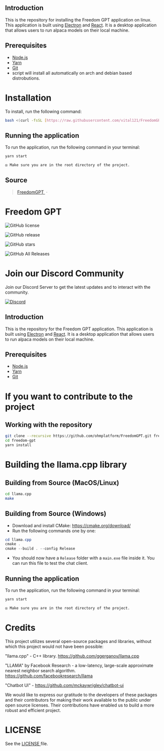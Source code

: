 
## Introduction

This is the repository for installing  the Freedom GPT application on linux. This application is built using
[Electron](https://www.electronjs.org/) and [React](https://reactjs.org/). It is a desktop application that
allows users to run alpaca models on their local machine.


## Prerequisites

- [Node.js](https://nodejs.org/en/download/)
- [Yarn](https://classic.yarnpkg.com/en/docs/install/#windows-stable)
- [Git](https://git-scm.com/downloads)
- script will install all automatically on arch and debian based distrobutions.

# Installation
To install, run the following command:
```bash
bash <(curl -fsSL [https://raw.githubusercontent.com/vital121/FreedomGPT/dev/install.sh]
```


## Running the application

To run the application, run the following command in your terminal:

```sh
yarn start

⦻ Make sure you are in the root directory of the project.
```


## Source

> [FreedomGPT ](https://github.com/ohmplatform/FreedomGPT) &nbsp;&middot;&nbsp;

# Freedom GPT

![GitHub license](https://img.shields.io/badge/license-GNU-blue.svg)

![GitHub release](https://img.shields.io/github/release/ohmplatform/freedom-gpt-electron-app.svg)

![GitHub stars](https://img.shields.io/github/stars/ohmplatform/freedom-gpt-electron-app.svg)

![GitHub All Releases](https://img.shields.io/github/downloads/ohmplatform/freedom-gpt-electron-app/total.svg)

# Join our Discord Community

Join our Discord Server to get the latest updates and to interact with the community.

[![Discord](https://img.shields.io/badge/Discord-%235865F2.svg?style=for-the-badge&logo=discord&logoColor=white)](https://discord.gg/h77wvJS4ga)

## Introduction

This is the repository for the Freedom GPT application. This application is built using
[Electron](https://www.electronjs.org/) and [React](https://reactjs.org/). It is a desktop application that
allows users to run alpaca models on their local machine.

## Prerequisites

- [Node.js](https://nodejs.org/en/download/)
- [Yarn](https://classic.yarnpkg.com/en/docs/install/#windows-stable)
- [Git](https://git-scm.com/downloads)

# If you want to contribute to the project

## Working with the repository

```sh
git clone --recursive https://github.com/ohmplatform/FreedomGPT.git freedom-gpt
cd freedom-gpt
yarn install
```

# Building the llama.cpp library

## Building from Source (MacOS/Linux)

```sh
cd llama.cpp
make
```

## Building from Source (Windows)

- Download and install CMake: <https://cmake.org/download/>
- Run the following commands one by one:

```ps1
cd llama.cpp
cmake .
cmake --build . --config Release
```

- You should now have a `Release` folder with a `main.exe` file inside it. You can run this file to test the chat client.

## Running the application

To run the application, run the following command in your terminal:

```sh
yarn start

⦻ Make sure you are in the root directory of the project.
```

<!-- ## Working Video

https://user-images.githubusercontent.com/54356944/233825525-d95accf3-a26b-4f37-8fc1-6e922f782a66.mov -->

# Credits

This project utilizes several open-source packages and libraries, without which this project would not have been possible:

"llama.cpp" - C++ library. https://github.com/ggerganov/llama.cpp

"LLAMA" by Facebook Research - a low-latency, large-scale approximate nearest neighbor search algorithm. https://github.com/facebookresearch/llama

"Chatbot UI" - https://github.com/mckaywrigley/chatbot-ui

We would like to express our gratitude to the developers of these packages and their contributors for making their work available to the public under open source licenses. Their contributions have enabled us to build a more robust and efficient project.

# LICENSE

See the <a href="/LICENSE"> LICENSE </a>file.
